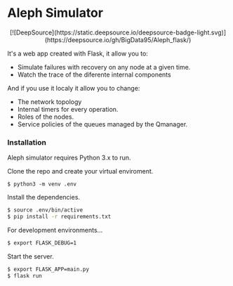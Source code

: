 

# Aleph Simulator

<p align="center">
[![DeepSource](https://static.deepsource.io/deepsource-badge-light.svg)](https://deepsource.io/gh/BigData95/Aleph_flask/)
</p>


It's a web app created with Flask, it allow you to:
  - Simulate failures with recovery on any node at a given time.
  - Watch the trace of the diferente internal components
  
And if you use it localy it allow you to change:
  - The network topology
  - Internal timers for every operation. 
  - Roles of the nodes. 
  - Service policies of the queues managed by the Qmanager.


### Installation

Aleph simulator requires Python 3.x to run. 

Clone the repo and create your virtual enviroment.
```
$ python3 -m venv .env 
```
Install the dependencies.
```sh
$ source .env/bin/active
$ pip install -r requirements.txt
```
For development environments...
```sh
$ export FLASK_DEBUG=1
```
Start the server.
```sh
$ export FLASK_APP=main.py
$ flask run
```
